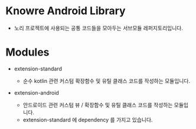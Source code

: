 # Knowre Android Library

- 노리 프로젝트에 사용되는 공통 코드들을 모아두는 서브모듈 레퍼지토리입니다.

# Modules
- extension-standard
  - 순수 kotlin 관련 커스텀 확장함수 및 유틸 클래스 코드를 작성하는 모듈입니다.

- extension-android
  - 안드로이드 관련 커스텀 뷰 / 확장함수 및 유틸 클래스 코드를 작성하는 모듈입니다.
  - extension-standard 에 dependency 를 가지고 있습니다.